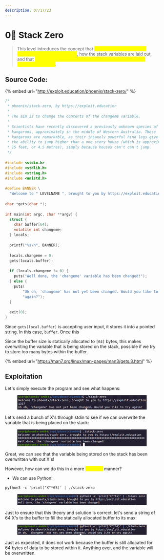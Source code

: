 ```yaml
---
description: 07/17/23
---
```


# 0⃣ Stack Zero

> This level introduces the concept that <mark style="color:yellow;">memory can be accessed outside of its allocated region</mark>, how the stack variables are laid out, and that <mark style="color:yellow;">modifying outside of the allocated memory can modify program execution</mark>.

## Source Code:

{% embed url="http://exploit.education/phoenix/stack-zero/" %}

```c
/*
 * phoenix/stack-zero, by https://exploit.education
 *
 * The aim is to change the contents of the changeme variable.
 *
 * Scientists have recently discovered a previously unknown species of
 * kangaroos, approximately in the middle of Western Australia. These
 * kangaroos are remarkable, as their insanely powerful hind legs give them
 * the ability to jump higher than a one story house (which is approximately
 * 15 feet, or 4.5 metres), simply because houses can't can't jump.
 */

#include <stdio.h>
#include <stdlib.h>
#include <string.h>
#include <unistd.h>

#define BANNER \
  "Welcome to " LEVELNAME ", brought to you by https://exploit.education"

char *gets(char *);

int main(int argc, char **argv) {
  struct {
    char buffer[64];
    volatile int changeme;
  } locals;

  printf("%s\n", BANNER);

  locals.changeme = 0;
  gets(locals.buffer);

  if (locals.changeme != 0) {
    puts("Well done, the 'changeme' variable has been changed!");
  } else {
    puts(
        "Uh oh, 'changeme' has not yet been changed. Would you like to try "
        "again?");
  }

  exit(0);
}
```

Since `gets(local.buffer)` is accepting user input, it stores it into a pointed string. In this case, `buffer`. Once this&#x20;

Since the buffer size is statically allocated to `[64]` bytes, this makes overwriting the variable that is being stored on the stack, possible if we try to store too many bytes within the buffer.

{% embed url="https://man7.org/linux/man-pages/man3/gets.3.html" %}

## Exploitation

Let's simply execute the program and see what happens:

<figure><img src="../../../.gitbook/assets/image (3) (4).png" alt=""><figcaption></figcaption></figure>

Let's send a bunch of X's through stdin to see if we can overwrite the variable that is being placed on the stack:

<figure><img src="../../../.gitbook/assets/image (2) (2).png" alt=""><figcaption></figcaption></figure>

Great, we can see that the variable being stored on the stack has been overwritten with out X's!

However, how can we do this in a more <mark style="color:yellow;">accurate</mark> manner?

* We can use Python!

```
python3 -c 'print("X"*65)' | ./stack-zero
```

<figure><img src="../../../.gitbook/assets/image (1) (1) (4).png" alt=""><figcaption></figcaption></figure>

Just to ensure that this theory and solution is correct, let's send a string of 64 X's to the buffer to fill the statically allocated buffer to its max:

<figure><img src="../../../.gitbook/assets/image (4) (18).png" alt=""><figcaption></figcaption></figure>

Just as expected, it does not work because the buffer is still allocated for 64 bytes of data to be stored within it. Anything over, and the variable will be overwritten.
